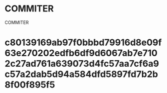 # COMMITER
COMMITER






# c80139169ab97f0bbbd79916d8e09f63e270202edfb6df9d6067ab7e7102c27ad761a639073d4fc57aa7cf6a9c57a2dab5d94a584dfd5897fd7b2b8f00f895f5
